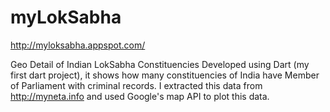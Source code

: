 # myLokSabha
http://myloksabha.appspot.com/

Geo Detail of Indian LokSabha Constituencies
Developed using Dart (my first dart project), it shows how many constituencies of India have Member of Parliament with 
criminal records.
I extracted this data from http://myneta.info and used Google's map API to plot this data.
